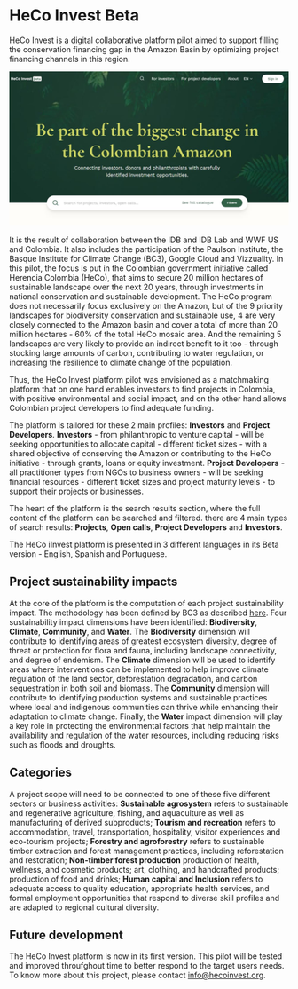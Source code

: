 # HeCo Invest Beta 

HeCo Invest is a digital collaborative platform pilot aimed to support filling the conservation financing gap in the Amazon Basin by optimizing project financing channels in this region.

![Homepage](docs/assets/hero.jpg)

It is the result of collaboration between the IDB and IDB Lab and WWF US and Colombia. It also includes the participation of the Paulson Institute, the Basque Institute for Climate Change (BC3), Google Cloud and Vizzuality. In this pilot, the focus is put in the Colombian government initiative called Herencia Colombia (HeCo), that aims to secure 20 million hectares of sustainable landscape over the next 20 years, through investments in national conservation and sustainable development. The HeCo program does not necessarily focus exclusively on the Amazon, but of the 9 priority landscapes for biodiversity conservation and sustainable use, 4 are very closely connected to the Amazon basin and cover a total of more than 20 million hectares - 60% of the total HeCo mosaic area. And the remaining 5 landscapes are very likely to provide an indirect benefit to it too - through stocking large amounts of carbon, contributing to water regulation, or increasing the resilience to climate change of the population. 

Thus, the HeCo Invest platform pilot was envisioned as a matchmaking platform that on one hand enables investors to find projects in Colombia, with positive environmental and social impact, and on the other hand allows Colombian project developers to find adequate funding. 

The platform is tailored for these 2 main profiles: **Investors** and **Project Developers**. **Investors** - from philanthropic to venture capital - will be seeking opportunities to allocate capital - different ticket sizes - with a shared objective of conserving the Amazon or contributing to the HeCo initiative - through grants, loans or equity investment. **Project Developers** - all practitioner types from NGOs to business owners - will be seeking financial resources - different ticket sizes and project maturity levels - to support their projects or businesses.

The heart of the platform is the search results section, where the full content of the platform can be searched and filtered. there are 4 main types of search results: **Projects**, **Open calls**, **Project Developers** and **Investors**.

The HeCo iInvest platform is presented in 3 different languages in its Beta version - English, Spanish and Portuguese.


## Project sustainability impacts

At the core of the platform is the computation of each project sustainability impact. The methodology has been defined by BC3 as described [here](https://drive.google.com/drive/folders/1yEQjtbDL3LzPjsi9W4cybJ7M5d33S70_). Four sustainability impact dimensions have been identified: **Biodiversity**, **Climate**,  **Community**, and **Water**. 
The **Biodiversity** dimension will contribute to identifying areas of greatest ecosystem diversity, degree of threat or protection for flora and fauna, including landscape connectivity, and degree of endemism. 
The **Climate** dimension will be used to identify areas where interventions can be implemented to help improve climate regulation of the land sector, deforestation degradation, and carbon sequestration in both soil and biomass. 
The **Community** dimension will contribute to identifying production systems and sustainable practices where local and indigenous communities can thrive while enhancing their adaptation to climate change. 
Finally, the **Water** impact dimension will play a key role in protecting the environmental factors that help maintain the availability and regulation of the water resources, including reducing risks such as floods and droughts.


## Categories 

A project scope will need to be connected to one of these five different sectors or business activities:
**Sustainable agrosystem** refers to sustainable and regenerative agriculture, fishing, and aquaculture as well as manufacturing of derived subproducts;
**Tourism and recreation** refers to accommodation, travel, transportation, hospitality, visitor experiences and eco-tourism projects;
**Forestry and agroforestry** refers to sustainable timber extraction and forest management practices, including reforestation and restoration;
**Non-timber forest production** production of health, wellness, and cosmetic products; art, clothing, and handcrafted products; production of food and drinks;
**Human capital and Inclusion** refers to adequate access to quality education, appropriate health services, and formal employment opportunities that respond to diverse skill profiles and are adapted to regional cultural diversity.


## Future development

The HeCo Invest platform is now in its first version. This pilot will be tested and improved throufghout time to better respond to the target users needs. To know more about this project, please contact info@hecoinvest.org. 
